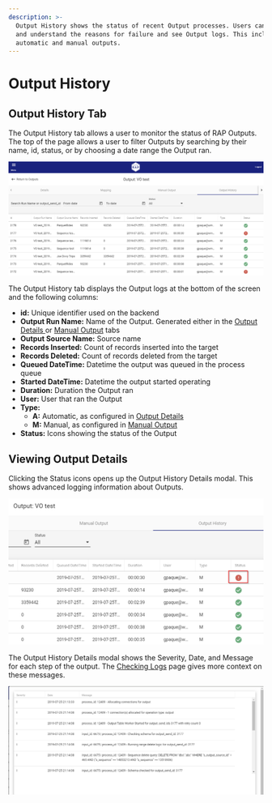 ```yaml
---
description: >-
  Output History shows the status of recent Output processes. Users can diagnose
  and understand the reasons for failure and see Output logs. This includes both
  automatic and manual outputs.
---
```


# Output History

## Output History Tab <a id="validations-screen"></a>

The Output History tab allows a user to monitor the status of RAP Outputs. The top of the page allows a user to filter Outputs by searching by their name, id, status, or by choosing a date range the Output ran.

![Output History Tab](../../.gitbook/assets/image%20%2878%29.png)

The Output History tab displays the Output logs at the bottom of the screen and the following columns:

* **id:** Unique identifier used on the backend
* **Output Run Name:** Name of the Output. Generated either in the [Output Details ](details.md)or [Manual Output](manual-outputs.md) tabs
* **Output Source Name:** Source name
* **Records Inserted:** Count of records inserted into the target
* **Records Deleted:** Count of records deleted from the target
* **Queued DateTime:** Datetime the output was queued in the process queue
* **Started DateTime:** Datetime the output started operating
* **Duration:** Duration the Output ran
* **User:** User that ran the Output
* **Type:** 
  * **A:** Automatic, as configured in [Output Details](details.md)
  * **M:** Manual, as configured in [Manual Output](manual-outputs.md) 
* **Status:** Icons showing the status of the Output

## Viewing Output Details

Clicking the Status icons opens up the Output History Details modal. This shows advanced logging information about Outputs.

![Status Icon](../../.gitbook/assets/image%20%289%29.png)

The Output History Details modal shows the Severity, Date, and Message for each step of the output. The [Checking Logs]() page gives more context on these messages.

![Output History Details Modal](../../.gitbook/assets/image%20%2813%29.png)



